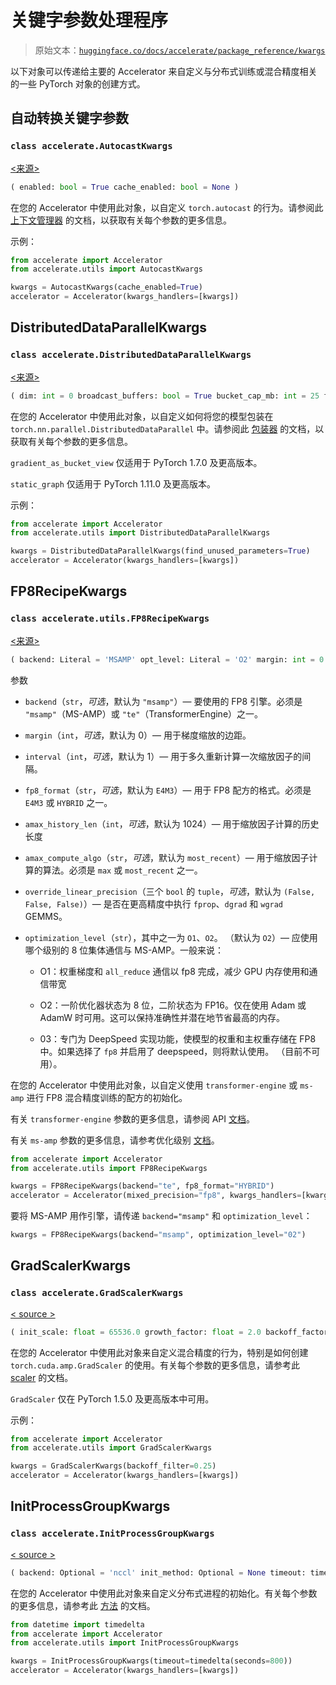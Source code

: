 # 关键字参数处理程序

> 原始文本：[`huggingface.co/docs/accelerate/package_reference/kwargs`](https://huggingface.co/docs/accelerate/package_reference/kwargs)

以下对象可以传递给主要的 Accelerator 来自定义与分布式训练或混合精度相关的一些 PyTorch 对象的创建方式。

## 自动转换关键字参数

### `class accelerate.AutocastKwargs`

[<来源>](https://github.com/huggingface/accelerate/blob/v0.27.2/src/accelerate/utils/dataclasses.py#L60)

```py
( enabled: bool = True cache_enabled: bool = None )
```

在您的 Accelerator 中使用此对象，以自定义 `torch.autocast` 的行为。请参阅此 [上下文管理器](https://pytorch.org/docs/stable/amp.html#torch.autocast) 的文档，以获取有关每个参数的更多信息。

示例：

```py
from accelerate import Accelerator
from accelerate.utils import AutocastKwargs

kwargs = AutocastKwargs(cache_enabled=True)
accelerator = Accelerator(kwargs_handlers=[kwargs])
```

## DistributedDataParallelKwargs

### `class accelerate.DistributedDataParallelKwargs`

[<来源>](https://github.com/huggingface/accelerate/blob/v0.27.2/src/accelerate/utils/dataclasses.py#L82)

```py
( dim: int = 0 broadcast_buffers: bool = True bucket_cap_mb: int = 25 find_unused_parameters: bool = False check_reduction: bool = False gradient_as_bucket_view: bool = False static_graph: bool = False )
```

在您的 Accelerator 中使用此对象，以自定义如何将您的模型包装在 `torch.nn.parallel.DistributedDataParallel` 中。请参阅此 [包装器](https://pytorch.org/docs/stable/generated/torch.nn.parallel.DistributedDataParallel.html) 的文档，以获取有关每个参数的更多信息。

`gradient_as_bucket_view` 仅适用于 PyTorch 1.7.0 及更高版本。

`static_graph` 仅适用于 PyTorch 1.11.0 及更高版本。

示例：

```py
from accelerate import Accelerator
from accelerate.utils import DistributedDataParallelKwargs

kwargs = DistributedDataParallelKwargs(find_unused_parameters=True)
accelerator = Accelerator(kwargs_handlers=[kwargs])
```

## FP8RecipeKwargs

### `class accelerate.utils.FP8RecipeKwargs`

[<来源>](https://github.com/huggingface/accelerate/blob/v0.27.2/src/accelerate/utils/dataclasses.py#L179)

```py
( backend: Literal = 'MSAMP' opt_level: Literal = 'O2' margin: int = 0 interval: int = 1 fp8_format: Literal = 'E4M3' amax_history_len: int = 1 amax_compute_algo: Literal = 'most_recent' override_linear_precision: Tuple = (False, False, False) )
```

参数

+   `backend`（`str`，*可选*，默认为 `"msamp"`）— 要使用的 FP8 引擎。必须是 `"msamp"`（MS-AMP）或 `"te"`（TransformerEngine）之一。

+   `margin`（`int`，*可选*，默认为 0）— 用于梯度缩放的边距。

+   `interval`（`int`，*可选*，默认为 1）— 用于多久重新计算一次缩放因子的间隔。

+   `fp8_format`（`str`，*可选*，默认为 `E4M3`）— 用于 FP8 配方的格式。必须是 `E4M3` 或 `HYBRID` 之一。

+   `amax_history_len`（`int`，*可选*，默认为 1024）— 用于缩放因子计算的历史长度

+   `amax_compute_algo`（`str`，*可选*，默认为 `most_recent`）— 用于缩放因子计算的算法。必须是 `max` 或 `most_recent` 之一。

+   `override_linear_precision`（三个 `bool` 的 `tuple`，*可选*，默认为 `(False, False, False)`）— 是否在更高精度中执行 `fprop`、`dgrad` 和 `wgrad` GEMMS。

+   `optimization_level`（`str`），其中之一为 `O1`、`O2`。 （默认为 `O2`）— 应使用哪个级别的 8 位集体通信与 MS-AMP。一般来说：

    +   O1：权重梯度和 `all_reduce` 通信以 fp8 完成，减少 GPU 内存使用和通信带宽

    +   O2：一阶优化器状态为 8 位，二阶状态为 FP16。仅在使用 Adam 或 AdamW 时可用。这可以保持准确性并潜在地节省最高的内存。

    +   03：专门为 DeepSpeed 实现功能，使模型的权重和主权重存储在 FP8 中。如果选择了 `fp8` 并启用了 deepspeed，则将默认使用。 （目前不可用）。

在您的 Accelerator 中使用此对象，以自定义使用 `transformer-engine` 或 `ms-amp` 进行 FP8 混合精度训练的配方的初始化。

有关 `transformer-engine` 参数的更多信息，请参阅 API [文档](https://docs.nvidia.com/deeplearning/transformer-engine/user-guide/api/common.html)。

有关 `ms-amp` 参数的更多信息，请参考优化级别 [文档](https://azure.github.io/MS-AMP/docs/user-tutorial/optimization-level)。

```py
from accelerate import Accelerator
from accelerate.utils import FP8RecipeKwargs

kwargs = FP8RecipeKwargs(backend="te", fp8_format="HYBRID")
accelerator = Accelerator(mixed_precision="fp8", kwargs_handlers=[kwargs])
```

要将 MS-AMP 用作引擎，请传递 `backend="msamp"` 和 `optimization_level`：

```py
kwargs = FP8RecipeKwargs(backend="msamp", optimization_level="02")
```

## GradScalerKwargs

### `class accelerate.GradScalerKwargs`

[< source >](https://github.com/huggingface/accelerate/blob/v0.27.2/src/accelerate/utils/dataclasses.py#L118)

```py
( init_scale: float = 65536.0 growth_factor: float = 2.0 backoff_factor: float = 0.5 growth_interval: int = 2000 enabled: bool = True )
```

在您的 Accelerator 中使用此对象来自定义混合精度的行为，特别是如何创建 `torch.cuda.amp.GradScaler` 的使用。有关每个参数的更多信息，请参考此 [scaler](https://pytorch.org/docs/stable/amp.html?highlight=gradscaler) 的文档。

`GradScaler` 仅在 PyTorch 1.5.0 及更高版本中可用。

示例：

```py
from accelerate import Accelerator
from accelerate.utils import GradScalerKwargs

kwargs = GradScalerKwargs(backoff_filter=0.25)
accelerator = Accelerator(kwargs_handlers=[kwargs])
```

## InitProcessGroupKwargs

### `class accelerate.InitProcessGroupKwargs`

[< source >](https://github.com/huggingface/accelerate/blob/v0.27.2/src/accelerate/utils/dataclasses.py#L149)

```py
( backend: Optional = 'nccl' init_method: Optional = None timeout: timedelta = datetime.timedelta(seconds=1800) )
```

在您的 Accelerator 中使用此对象来自定义分布式进程的初始化。有关每个参数的更多信息，请参考此 [方法](https://pytorch.org/docs/stable/distributed.html#torch.distributed.init_process_group) 的文档。

```py
from datetime import timedelta
from accelerate import Accelerator
from accelerate.utils import InitProcessGroupKwargs

kwargs = InitProcessGroupKwargs(timeout=timedelta(seconds=800))
accelerator = Accelerator(kwargs_handlers=[kwargs])
```
